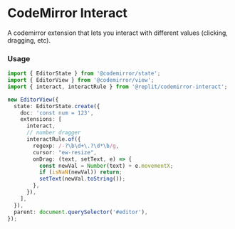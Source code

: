 # CodeMirror Interact

A codemirror extension that lets you interact with different values (clicking, dragging, etc).

### Usage

```ts
import { EditorState } from '@codemirror/state';
import { EditorView } from '@codemirror/view';
import { interact, interactRule } from '@replit/codemirror-interact';

new EditorView({
  state: EditorState.create({
    doc: 'const num = 123',
    extensions: [
      interact,
      // number dragger
      interactRule.of({
        regexp: /-?\b\d+\.?\d*\b/g,
        cursor: "ew-resize",
        onDrag: (text, setText, e) => {
          const newVal = Number(text) + e.movementX;
          if (isNaN(newVal)) return;
          setText(newVal.toString());
        },
      }),
    ],
  }),
  parent: document.querySelector('#editor'),
});

```
